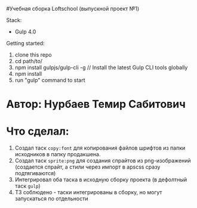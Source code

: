 #Учебная сборка Loftschool (выпускной проект №1) 

Stack:
 - Gulp 4.0
 
Getting started:

1. clone this repo
2. cd path/to/
3. npm install gulpjs/gulp-cli -g  // Install the latest Gulp CLI tools globally
4. npm install
6. run "gulp" command to start

# Автор: Нурбаев Темир Сабитович

# Что сделал:
1. Создал таск `copy:font` для копирования файлов шрифтов из папки исходников в папку продакшена.
2. Создал таск `sprite:png` для создания спрайтов из png-изображений (создается спрайт, а стили через импорт в apscss сразу подтягиваются)
3. Интегрировал оба таска в исходную сборку проекта (в дефолтный таск `gulp`)
4. ТЗ соблюдено - таски интегрированы в сборку, но могут запускаться по отдельности
